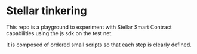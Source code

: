 # Stellar tinkering

This repo is a playground to experiment with Stellar Smart Contract capabilities using the js sdk on the test net.

It is composed of ordered small scripts so that each step is clearly defined.
